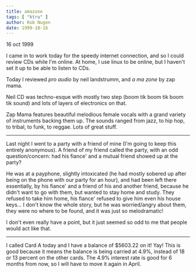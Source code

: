 ```yaml
---
title: amazone
tags: [ "ktru" ]
author: Rob Nugen
date: 1999-10-16
---
```


<p class=date>16 oct 1999</p>

<p>I came in to work today for the speedy internet connection, and so I could review CDs while I'm online.  At home, I use linux to be online, but I haven't set it up to be able to listen to CDs.

<p>Today I reviewed <i>pro audio</i> by neil landstrumm, and <i>a ma zone</i> by zap mama.

<p>Neil CD was techno-esque with mostly two step (boom tik boom tik boom tik sound) and lots of layers of electronics on that.

<p>Zap Mama features beautiful melodious female vocals with a grand variety of instruments backing them up.  The sounds ranged from jazz, to hip hop, to tribal, to funk, to reggae.  Lots of great stuff.

<p><hr>

<p>Last night I went to a party with a friend of mine (I'm going to keep this entirely anonymous).  A friend of my friend called the party, with an odd question/concern: had his fiance' and a mutual friend showed up at the party?

<p>He was at a payphone, slightly intoxicated (he had mostly sobered up after being on the phone with our party for an hour), and had been left there essentially, by his fiance' and a friend of his and another friend, because he didn't want to go with them, but wanted to stay home and study.  They refused to take him home, his fiance' refused to give him even his house keys... I don't know the whole story, but he was worried/angry about them, they were no where to be found, and it was just so melodramatic!

<p>I don't even really have a point, but it just seemed so odd to me that people would act like that.

<p><hr>

<p>I called Card A today and I have a balance of $5603.22 on it!  Yay!  This is good because it means the balance is being carried at 4.9%, instead of 18 or 13 percent on the other cards.  The 4.9% interest rate is good for 6 months from now, so I will have to move it again in April.

